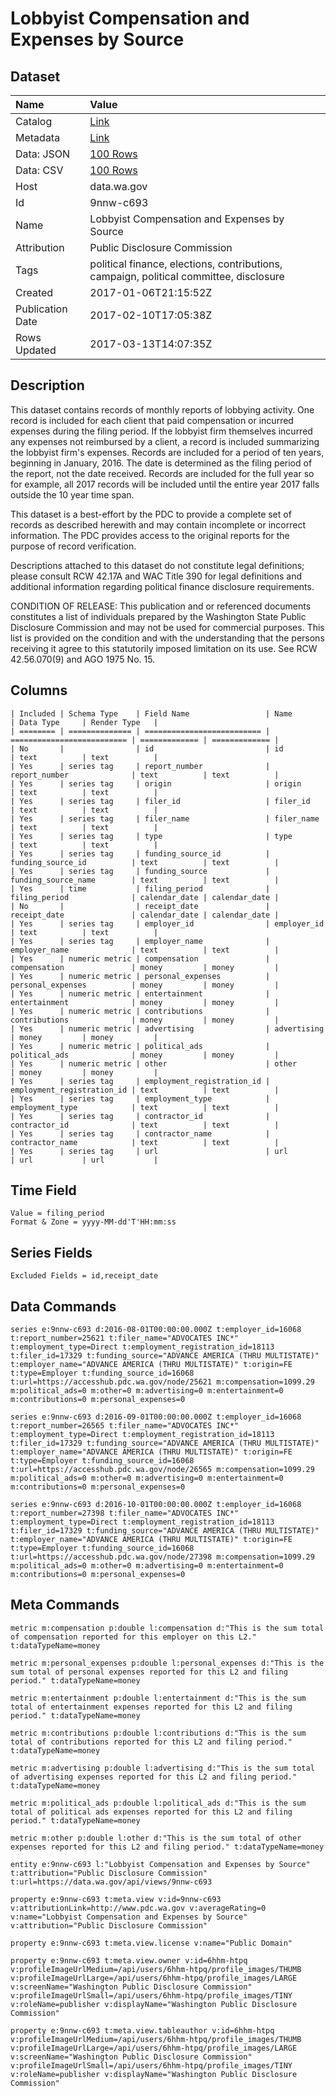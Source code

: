 # Lobbyist Compensation and Expenses by Source

## Dataset

| Name | Value |
| :--- | :---- |
| Catalog | [Link](https://catalog.data.gov/dataset/draft-lobbyist-compensation-and-expenses-by-source) |
| Metadata | [Link](https://data.wa.gov/api/views/9nnw-c693) |
| Data: JSON | [100 Rows](https://data.wa.gov/api/views/9nnw-c693/rows.json?max_rows=100) |
| Data: CSV | [100 Rows](https://data.wa.gov/api/views/9nnw-c693/rows.csv?max_rows=100) |
| Host | data.wa.gov |
| Id | 9nnw-c693 |
| Name | Lobbyist Compensation and Expenses by Source |
| Attribution | Public Disclosure Commission |
| Tags | political finance, elections, contributions, campaign, political committee, disclosure |
| Created | 2017-01-06T21:15:52Z |
| Publication Date | 2017-02-10T17:05:38Z |
| Rows Updated | 2017-03-13T14:07:35Z |

## Description

This dataset contains records of monthly reports of lobbying activity. One record is included for each client that paid compensation or incurred expenses during the filing period. If the lobbyist firm themselves incurred any expenses not reimbursed by a client, a record is included summarizing the lobbyist firm's expenses. Records are included for a period of ten years, beginning in January, 2016. The date is determined as the filing period of the report, not the date received. Records are included for the full year so for example, all 2017 records will be included until the entire year 2017 falls outside the 10 year time span.

This dataset is a best-effort by the PDC to provide a complete set of records as described herewith and may contain incomplete or incorrect information. The PDC provides access to the original reports for the purpose of record verification.

Descriptions attached to this dataset do not constitute legal definitions; please consult RCW 42.17A and WAC Title 390 for legal definitions and additional information regarding political finance disclosure requirements.

CONDITION OF RELEASE: This publication and or referenced documents constitutes a list of individuals prepared by the Washington State Public Disclosure Commission and may not be used for commercial purposes. This list is provided on the condition and with the understanding that the persons receiving it agree to this statutorily imposed limitation on its use. See RCW 42.56.070(9) and AGO 1975 No. 15.

## Columns

```ls
| Included | Schema Type    | Field Name                 | Name                       | Data Type     | Render Type   |
| ======== | ============== | ========================== | ========================== | ============= | ============= |
| No       |                | id                         | id                         | text          | text          |
| Yes      | series tag     | report_number              | report_number              | text          | text          |
| Yes      | series tag     | origin                     | origin                     | text          | text          |
| Yes      | series tag     | filer_id                   | filer_id                   | text          | text          |
| Yes      | series tag     | filer_name                 | filer_name                 | text          | text          |
| Yes      | series tag     | type                       | type                       | text          | text          |
| Yes      | series tag     | funding_source_id          | funding_source_id          | text          | text          |
| Yes      | series tag     | funding_source             | funding_source_name        | text          | text          |
| Yes      | time           | filing_period              | filing_period              | calendar_date | calendar_date |
| No       |                | receipt_date               | receipt_date               | calendar_date | calendar_date |
| Yes      | series tag     | employer_id                | employer_id                | text          | text          |
| Yes      | series tag     | employer_name              | employer_name              | text          | text          |
| Yes      | numeric metric | compensation               | compensation               | money         | money         |
| Yes      | numeric metric | personal_expenses          | personal_expenses          | money         | money         |
| Yes      | numeric metric | entertainment              | entertainment              | money         | money         |
| Yes      | numeric metric | contributions              | contributions              | money         | money         |
| Yes      | numeric metric | advertising                | advertising                | money         | money         |
| Yes      | numeric metric | political_ads              | political_ads              | money         | money         |
| Yes      | numeric metric | other                      | other                      | money         | money         |
| Yes      | series tag     | employment_registration_id | employment_registration_id | text          | text          |
| Yes      | series tag     | employment_type            | employment_type            | text          | text          |
| Yes      | series tag     | contractor_id              | contractor_id              | text          | text          |
| Yes      | series tag     | contractor_name            | contractor_name            | text          | text          |
| Yes      | series tag     | url                        | url                        | url           | url           |
```

## Time Field

```ls
Value = filing_period
Format & Zone = yyyy-MM-dd'T'HH:mm:ss
```

## Series Fields

```ls
Excluded Fields = id,receipt_date
```

## Data Commands

```ls
series e:9nnw-c693 d:2016-08-01T00:00:00.000Z t:employer_id=16068 t:report_number=25621 t:filer_name="ADVOCATES INC*" t:employment_type=Direct t:employment_registration_id=18113 t:filer_id=17329 t:funding_source="ADVANCE AMERICA (THRU MULTISTATE)" t:employer_name="ADVANCE AMERICA (THRU MULTISTATE)" t:origin=FE t:type=Employer t:funding_source_id=16068 t:url=https://accesshub.pdc.wa.gov/node/25621 m:compensation=1099.29 m:political_ads=0 m:other=0 m:advertising=0 m:entertainment=0 m:contributions=0 m:personal_expenses=0

series e:9nnw-c693 d:2016-09-01T00:00:00.000Z t:employer_id=16068 t:report_number=26565 t:filer_name="ADVOCATES INC*" t:employment_type=Direct t:employment_registration_id=18113 t:filer_id=17329 t:funding_source="ADVANCE AMERICA (THRU MULTISTATE)" t:employer_name="ADVANCE AMERICA (THRU MULTISTATE)" t:origin=FE t:type=Employer t:funding_source_id=16068 t:url=https://accesshub.pdc.wa.gov/node/26565 m:compensation=1099.29 m:political_ads=0 m:other=0 m:advertising=0 m:entertainment=0 m:contributions=0 m:personal_expenses=0

series e:9nnw-c693 d:2016-10-01T00:00:00.000Z t:employer_id=16068 t:report_number=27398 t:filer_name="ADVOCATES INC*" t:employment_type=Direct t:employment_registration_id=18113 t:filer_id=17329 t:funding_source="ADVANCE AMERICA (THRU MULTISTATE)" t:employer_name="ADVANCE AMERICA (THRU MULTISTATE)" t:origin=FE t:type=Employer t:funding_source_id=16068 t:url=https://accesshub.pdc.wa.gov/node/27398 m:compensation=1099.29 m:political_ads=0 m:other=0 m:advertising=0 m:entertainment=0 m:contributions=0 m:personal_expenses=0
```

## Meta Commands

```ls
metric m:compensation p:double l:compensation d:"This is the sum total of compensation reported for this employer on this L2." t:dataTypeName=money

metric m:personal_expenses p:double l:personal_expenses d:"This is the sum total of personal expenses reported for this L2 and filing period." t:dataTypeName=money

metric m:entertainment p:double l:entertainment d:"This is the sum total of entertainment expenses reported for this L2 and filing period." t:dataTypeName=money

metric m:contributions p:double l:contributions d:"This is the sum total of contributions reported for this L2 and filing period." t:dataTypeName=money

metric m:advertising p:double l:advertising d:"This is the sum total of advertising expenses reported for this L2 and filing period." t:dataTypeName=money

metric m:political_ads p:double l:political_ads d:"This is the sum total of political ads expenses reported for this L2 and filing period." t:dataTypeName=money

metric m:other p:double l:other d:"This is the sum total of other expenses reported for this L2 and filing period." t:dataTypeName=money

entity e:9nnw-c693 l:"Lobbyist Compensation and Expenses by Source" t:attribution="Public Disclosure Commission" t:url=https://data.wa.gov/api/views/9nnw-c693

property e:9nnw-c693 t:meta.view v:id=9nnw-c693 v:attributionLink=http://www.pdc.wa.gov v:averageRating=0 v:name="Lobbyist Compensation and Expenses by Source" v:attribution="Public Disclosure Commission"

property e:9nnw-c693 t:meta.view.license v:name="Public Domain"

property e:9nnw-c693 t:meta.view.owner v:id=6hhm-htpq v:profileImageUrlMedium=/api/users/6hhm-htpq/profile_images/THUMB v:profileImageUrlLarge=/api/users/6hhm-htpq/profile_images/LARGE v:screenName="Washington Public Disclosure Commission" v:profileImageUrlSmall=/api/users/6hhm-htpq/profile_images/TINY v:roleName=publisher v:displayName="Washington Public Disclosure Commission"

property e:9nnw-c693 t:meta.view.tableauthor v:id=6hhm-htpq v:profileImageUrlMedium=/api/users/6hhm-htpq/profile_images/THUMB v:profileImageUrlLarge=/api/users/6hhm-htpq/profile_images/LARGE v:screenName="Washington Public Disclosure Commission" v:profileImageUrlSmall=/api/users/6hhm-htpq/profile_images/TINY v:roleName=publisher v:displayName="Washington Public Disclosure Commission"
```